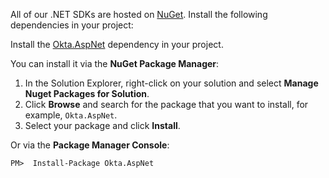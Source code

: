 All of our .NET SDKs are hosted on [NuGet](https://www.nuget.org/). Install the following dependencies in your project:

Install the [Okta.AspNet](https://www.nuget.org/packages/Okta.AspNet) dependency in your project.

You can install it via the **NuGet Package Manager**:

1. In the Solution Explorer, right-click on your solution and select **Manage Nuget Packages for Solution**.
1. Click **Browse** and search for the package that you want to install, for example, `Okta.AspNet`.
1. Select your package and click **Install**.

Or via the **Package Manager Console**:

`PM>  Install-Package Okta.AspNet`
